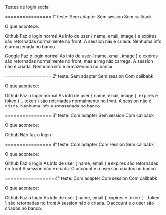 Testes de login social

================
1° teste:
Sem adapter
Sem session
Sem callback

O que acontece:

Github
Faz o login normal
As info de user { name, email, image } e expires são retornadas normalmente no front.
A session não é criada.
Nenhuma info é armazenada no banco

Google
Faz o login normal
As info de user { name, email, image } e expires são retornadas normalmente no front, mas a img não carrega.
A session não é criada.
Nenhuma info é armazenada no banco

================
2° teste:
Sem adapter
Sem session
Com callbabk

O que acontece:

Github
Faz o login normal
As info de user { name, email, image }, expires e token { ...token } são retornadas normalmente no front.
A session não é criada.
Nenhuma info é armazenada no banco

================
3° teste:
Com adapter
Sem session
Com callbabk

O que acontece:

Github
Não faz o login

================
4° teste:
Com adapter
Com session
Sem callbabk

O que acontece:

Github
Faz o login
As info de user { name, email } e expires são retornadas no front
A session não é criada.
O account e o user são criados no banco.

=================
4° teste:
Com adapter
Com session
Com callbabk

O que acontece:

Github
Faz o login
As info de user { name, email }, expires e token { ...token } são retornadas no front
A session não é criada.
O account e o user são criados no banco.
